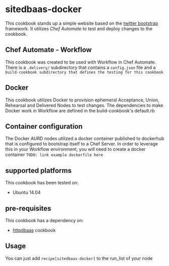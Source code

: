 # sitedbaas-docker

This cookbook stands up a simple website based on the [twitter bootstrap](http://getbootstrap.com/) framework. It utilizes *Chef Automate* to
test and deploy changes to the cookbook.

## Chef Automate - Workflow

This cookbook was created to be used with Workflow in Chef Automate. There is
a `.delivery/` subdirectory that contains a `config.json` file and a
`build-cookbook subdirectory that defines the testing for this cookbook`

## Docker

This cookbook utilizes Docker to provision ephemeral Acceptance, Union,
Rehearsal and Delivered Nodes to test changes. The dependencies to make Docker
work in Workflow are defined in the build-cookbook's default.rb

## Container configuration

The Docker AURD nodes utilized a docker container published to dockerhub that
is configured to bootstrap itself to a Chef Server. In order to leverage this
in your Workflow environment, you will need to create a docker container `TODO:
link example dockerfile here`

## supported platforms
This cookbook has been tested on:
* Ubuntu 14.04

## pre-requisites
This cookbook has a dependency on:
* [httpdbaas](https://github.com/binamov/httpdbaas) cookbook

## Usage
You can just add `recipe[sitedbaas-docker]` to the run_list of your node
